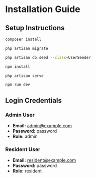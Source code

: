 # Installation Guide

## Setup Instructions

```bash
composer install
```

```bash
php artisan migrate
```

```bash
php artisan db:seed --class=UserSeeder
```

```bash
npm install
```

```bash
php artisan serve
```

```bash
npm run dev
```

## Login Credentials

### Admin User
- **Email:** admin@example.com
- **Password:** password
- **Role:** admin

### Resident User
- **Email:** resident@example.com
- **Password:** password
- **Role:** resident
